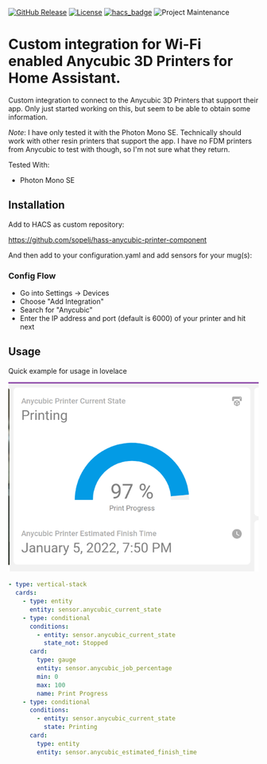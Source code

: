[![GitHub Release](https://img.shields.io/github/release/sopelj/hass-anycubic-printer-component.svg?style=for-the-badge)](https://github.com/sopelj/hass-anycubic-printer-component/releases)
[![License](https://img.shields.io/github/license/sopelj/hass-anycubic-printer-component.svg?style=for-the-badge)](LICENSE.md)
[![hacs_badge](https://img.shields.io/badge/HACS-Custom-41BDF5.svg?style=for-the-badge)](https://github.com/custom-components/hacs)
![Project Maintenance](https://img.shields.io/maintenance/yes/2022.svg?style=for-the-badge)

# Custom integration for Wi-Fi enabled Anycubic 3D Printers for Home Assistant.

Custom integration to connect to the Anycubic 3D Printers that support their app.
Only just started working on this, but seem to be able to obtain some information.

*Note*: I have only tested it with the Photon Mono SE. Technically should work with other resin printers that support the app. 
I have no FDM printers from Anycubic to test with though, so I'm not sure what they return. 

Tested With:
 - Photon Mono SE


## Installation

Add to HACS as custom repository:

<https://github.com/sopelj/hass-anycubic-printer-component>

And then add to your configuration.yaml and add sensors for your mug(s):

### Config Flow

- Go into Settings -> Devices 
- Choose "Add Integration"
- Search for "Anycubic"
- Enter the IP address and port (default is 6000) of your printer and hit next

## Usage

Quick example for usage in lovelace

![](./images/lovelace_example.png)

```yaml
- type: vertical-stack
  cards:
    - type: entity
      entity: sensor.anycubic_current_state
    - type: conditional
      conditions:
        - entity: sensor.anycubic_current_state
          state_not: Stopped
      card:
        type: gauge
        entity: sensor.anycubic_job_percentage
        min: 0
        max: 100
        name: Print Progress
    - type: conditional
      conditions:
        - entity: sensor.anycubic_current_state
          state: Printing
      card:
        type: entity
        entity: sensor.anycubic_estimated_finish_time
```